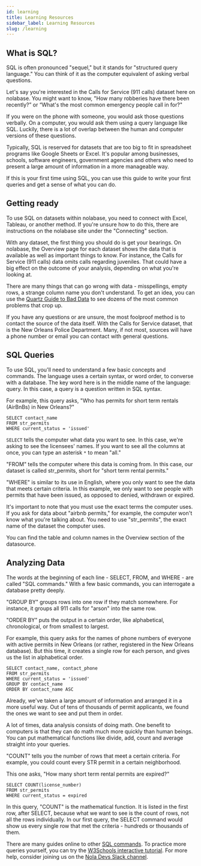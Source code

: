 ```yaml
---
id: learning
title: Learning Resources
sidebar_label: Learning Resources
slug: /learning
---
```


## **What is SQL?**

SQL is often pronounced "sequel," but it stands for "structured query language." You can think of it as the computer equivalent of asking verbal questions.

Let's say you're interested in the Calls for Service (911 calls) dataset here on nolabase. You might want to know, "How many robberies have there been recently?” or “What's the most common emergency people call in for?"

If you were on the phone with someone, you would ask those questions verbally. On a computer, you would ask them using a query language like SQL. Luckily, there is a lot of overlap between the human and computer versions of these questions.

Typically, SQL is reserved for datasets that are too big to fit in spreadsheet programs like Google Sheets or Excel. It's popular among businesses, schools, software engineers, government agencies and others who need to present a large amount of information in a more manageable way.

If this is your first time using SQL, you can use this guide to write your first queries and get a sense of what you can do.


## **Getting ready**

To use SQL on datasets within nolabase, you need to connect with Excel, Tableau, or another method. If you're unsure how to do this, there are instructions on the nolabase site under the "Connecting" section.

With any dataset, the first thing you should do is get your bearings. On nolabase, the Overview page for each dataset shows the data that is available as well as important things to know. For instance, the Calls for Service (911 calls) data omits calls regarding juveniles. That could have a big effect on the outcome of your analysis, depending on what you're looking at.

There are many things that can go wrong with data - misspellings, empty rows, a strange column name you don't understand. To get an idea, you can use the [Quartz Guide to Bad Data](https://github.com/Quartz/bad-data-guide) to see dozens of the most common problems that crop up.

If you have any questions or are unsure, the most foolproof method is to contact the source of the data itself. With the Calls for Service dataset, that is the New Orleans Police Department. Many, if not most, sources will have a phone number or email you can contact with general questions.


## **SQL Queries**

To use SQL, you'll need to understand a few basic concepts and commands. The language uses a certain syntax, or word order, to converse with a database. The key word here is in the middle name of the language: query. In this case, a query is a question written in SQL syntax.

For example, this query asks, "Who has permits for short term rentals (AirBnBs) in New Orleans?"

```
SELECT contact_name
FROM str_permits
WHERE current_status = 'issued'
```

`SELECT` tells the computer what data you want to see. In this case, we're asking to see the licensees' names. If you want to see all the columns at once, you can type an asterisk `*` to mean "all."

"FROM" tells the computer where this data is coming from. In this case, our dataset is called str_permits, short for "short term rental permits."

"WHERE" is similar to its use in English, where you only want to see the data that meets certain criteria. In this example, we only want to see people with permits that have been issued, as opposed to denied, withdrawn or expired.

It's important to note that you must use the exact terms the computer uses. If you ask for data about "airbnb permits," for example, the computer won't know what you're talking about. You need to use "str_permits", the exact name of the dataset the computer uses.

You can find the table and column names in the Overview section of the datasource.

## **Analyzing Data**

The words at the beginning of each line - SELECT, FROM, and WHERE - are called "SQL commands." With a few basic commands, you can interrogate a database pretty deeply. 

"GROUP BY" groups rows into one row if they match somewhere. For instance, it groups all 911 calls for "arson" into the same row.

"ORDER BY" puts the output in a certain order, like alphabetical, chronological, or from smallest to largest.

For example, this query asks for the names of phone numbers of everyone with active permits in New Orleans (or rather, registered in the New Orleans database). But this time, it creates a single row for each person, and gives us the list in alphabetical order.

```
SELECT contact_name, contact_phone
FROM str_permits
WHERE current_status = 'issued'
GROUP BY contact_name
ORDER BY contact_name ASC
```

Already, we've taken a large amount of information and arranged it in a more useful way. Out of tens of thousands of permit applicants, we found the ones we want to see and put them in order.

A lot of times, data analysis consists of doing math. One benefit to computers is that they can do math much more quickly than human beings. You can put mathematical functions like divide, add, count and average straight into your queries.

"COUNT" tells you the number of rows that meet a certain criteria. For example, you could count every STR permit in a certain neighborhood.

This one asks, "How many short term rental permits are expired?"

```
SELECT COUNT(license_number)
FROM str_permits
WHERE current_status = expired
```

In this query, "COUNT" is the mathematical function. It is listed in the first row, after SELECT, because what we want to see is the count of rows, not all the rows individually. In our first query, the SELECT command would show us every single row that met the criteria - hundreds or thousands of them.

There are many guides online to other [SQL commands](https://mode.com/sql-tutorial/sql-select-statement/). To practice more queries yourself, you can try the [W3Schools interactive tutorial](https://www.w3schools.com/sql/sql_syntax.asp). For more help, consider joining us on the [Nola Devs Slack channel](https://nola-slackin.herokuapp.com).
